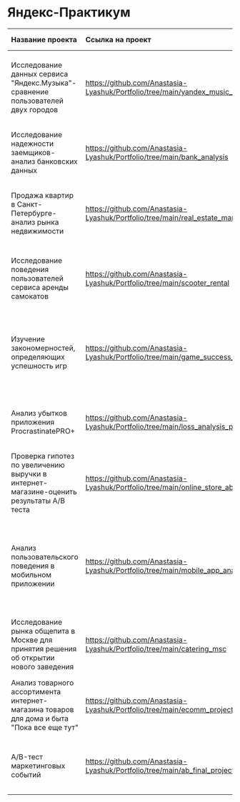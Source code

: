 # Яндекс-Практикум

| Название проекта | Ссылка на проект | Краткое описание | Стек технологий проекта |
| :-------------------- | :--------------------- |:---------------------------:|:----------------------------|
|Исследование данных сервиса "Яндекс.Музыка"-сравнение пользователей двух городов| https://github.com/Anastasia-Lyashuk/Portfolio/tree/main/yandex_music_project |Сравнение предпочтений пользователей Яндекс.Музыки из Москвы и Санкт-Петербурга в зависимости от времени (утро и вечер) и дня недели (понедельник, среда, пятница)| Pandas  |
|Исследование надежности заемщиков-анализ банковских данных|https://github.com/Anastasia-Lyashuk/Portfolio/tree/main/bank_analysis | На основе данных кредитного отдела банка исследовала влияние семейного положения и количества детей на факт погашения кредита в срок.| Pandas, предобработка данных |
| Продажа квартир в Санкт-Петербурге-анализ рынка недвижимости | https://github.com/Anastasia-Lyashuk/Portfolio/tree/main/real_estate_market_spb| Используя данные сервиса Яндекс.Недвижимость, была определена рыночная стоимость объектов недвижимости и типичные параметры квартир | Pandas, Matplotlib, исследовательский анализ данных, визуализация данных, предобработка данных |
| Исследование поведения пользователей сервиса аренды самокатов | https://github.com/Anastasia-Lyashuk/Portfolio/tree/main/scooter_rental | Были проверены гипотезы сервиса аренды самокатов с целью помочь вырастить бизнес.| Pandas, Matplotlib, NumPy, SciPy, описательная статистика, проверка статистических гипотез |
| Изучение закономерностей, определяющих успешность игр | https://github.com/Anastasia-Lyashuk/Portfolio/tree/main/game_success_analysis | Используя исторические данные о продажах компьютерных игр, оценки пользователей и экспертов, жанры и платформы, выявила закономерности, определяющие успешность игры | Pandas, Matplotlib, NumPy, SciPy, описательная статистика, проверка статистических гипотез, исследовательский анализ данных|
| Анализ убытков приложения ProcrastinatePRO+ | https://github.com/Anastasia-Lyashuk/Portfolio/tree/main/loss_analysis_procrastinatepro | Проведен анализ данных от ProcrastinatePRO+.Рассчитаны различные метрики, использован когортный анализ:LTV, CAC, Retention rate, DAU, WAU, MAU и т.д.| Pandas, Matplotlib, Seaborn, когортный анализ, юнит-анализ, продуктовые метрики |
| Проверка гипотез по увеличению выручки в интернет-магазине-оценить результаты A/B теста | https://github.com/Anastasia-Lyashuk/Portfolio/tree/main/online_store_ab_test | Использовала данные интернет-магазина для приоритезации гипотезы, произвела оценку результатов A/B-тестирования различными методами| Pandas, Matplotlib, SciPy, A/B тестирование, проверка статистических гипотез |
| Анализ пользовательского поведения в мобильном приложении | https://github.com/Anastasia-Lyashuk/Portfolio/tree/main/mobile_app_analysis | На основе данных использования мобильного приложения для продажи продуктов питания проанализировала воронку продаж, а также оценила результаты A/A/B-тестирования | Pandas, Matplotlib, SciPy, Seaborn, Plotly, A/B тестирование, проверка статистических гипотез, событийная аналитика, визуализация данных |
| Исследование рынка общепита в Москве для принятия решения об открытии нового заведения |https://github.com/Anastasia-Lyashuk/Portfolio/tree/main/catering_msc | Исследование рынка общественного питания на основе открытых данных. | Pandas, Seaborn, Plotly, Визуализация данных |
| Анализ товарного ассортимента интернет-магазина товаров для дома и быта "Пока все еще тут"  | https://github.com/Anastasia-Lyashuk/Portfolio/tree/main/ecomm_project| Определила наиболее и наиболее востребованные товары из ассортимента магазина (актуальность ассортимента).|Pandas, Matplotlib, SciPy, Seaborn, Plotly, Визуализация данных, проверка статистических гипотез |
| A/B-тест маркетинговых событий  | https://github.com/Anastasia-Lyashuk/Portfolio/tree/main/ab_final_project | Провела А/В тест маркетинговых событий | Pandas, Matplotlib, SciPy, A/B тестирование, проверка статистических гипотез |
